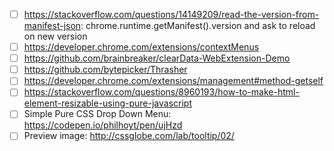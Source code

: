  * [ ] https://stackoverflow.com/questions/14149209/read-the-version-from-manifest-json: chrome.runtime.getManifest().version and ask to reload on new version
 * [ ] https://developer.chrome.com/extensions/contextMenus
 * [ ] https://github.com/brainbreaker/clearData-WebExtension-Demo
 * [ ] https://github.com/bytepicker/Thrasher
 * [ ] https://developer.chrome.com/extensions/management#method-getself
 * [ ] https://stackoverflow.com/questions/8960193/how-to-make-html-element-resizable-using-pure-javascript
 * [ ] Simple Pure CSS Drop Down Menu: https://codepen.io/philhoyt/pen/ujHzd
 * [ ] Preview image: http://cssglobe.com/lab/tooltip/02/

